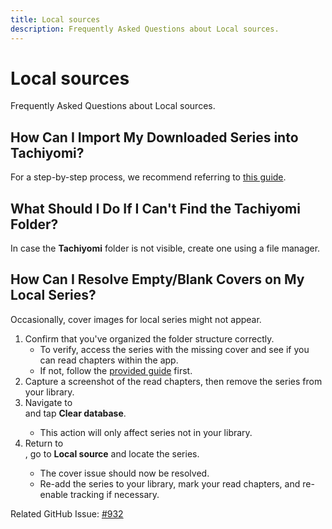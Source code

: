 ```yaml
---
title: Local sources
description: Frequently Asked Questions about Local sources.
---
```


# Local sources
Frequently Asked Questions about Local sources.

## How Can I Import My Downloaded Series into Tachiyomi?

For a step-by-step process, we recommend referring to [this guide](/docs/guides/local-series/).

## What Should I Do If I Can't Find the Tachiyomi Folder?
In case the **Tachiyomi** folder is not visible, create one using a file manager.

## How Can I Resolve Empty/Blank Covers on My Local Series?
Occasionally, cover images for local series might not appear.

1. Confirm that you've organized the folder structure correctly.
   * To verify, access the series with the missing cover and see if you can read chapters within the app.
   * If not, follow the [provided guide](/docs/guides/local-series/#folder-structure) first.
1. Capture a screenshot of the read chapters, then remove the series from your library.
1. Navigate to <nav to="advanced"> and tap **Clear database**.
   * This action will only affect series not in your library.
2. Return to <nav to="sources">, go to **Local source** and locate the series.
   * The cover issue should now be resolved.
   * Re-add the series to your library, mark your read chapters, and re-enable tracking if necessary.

Related GitHub Issue: [#932](https://github.com/tachiyomiorg/tachiyomi/issues/932)
